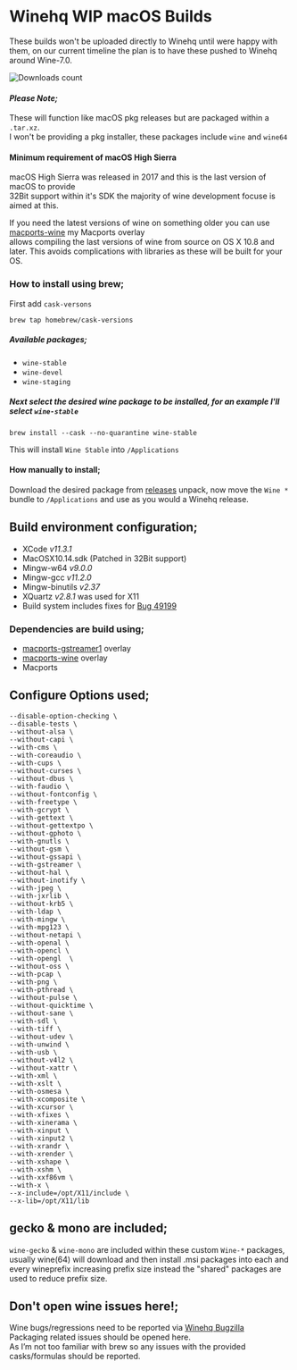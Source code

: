# Winehq WIP macOS Builds

These builds won't be uploaded directly to Winehq until were happy with them, on our current timeline the plan is to have these pushed to Winehq around Wine-7.0.

![Downloads count](https://img.shields.io/github/downloads/gcenx/macOS_Wine_builds/total.svg)
 
#### _Please Note;_
These will function like macOS pkg releases but are packaged within a `.tar.xz`.\
I won't be providing a pkg installer, these packages include `wine` and `wine64`

#### Minimum requirement of macOS High Sierra
macOS High Sierra was released in 2017 and this is the last version of macOS to provide\
32Bit support within it's SDK the majority of wine development focuse is aimed at this.

If you need the latest versions of wine on something older you can use [macports-wine](https://github.com/Gcenx/macports-wine) my Macports overlay\
allows compiling the last versions of wine from source on OS X 10.8 and later. This avoids complications with libraries as these will be built for your OS.

### How to install using brew;
First add `cask-versons`
```
brew tap homebrew/cask-versions
```

##### Available packages;
- `wine-stable`
- `wine-devel`
- `wine-staging`

##### Next select the desired wine package to be installed, for an example I'll select `wine-stable`
```
brew install --cask --no-quarantine wine-stable
```
This will install `Wine Stable` into `/Applications`

#### How manually to install;
Download the desired package from [releases](https://github.com/Gcenx/macOS_Wine_builds/releases) unpack, now move the `Wine *` bundle to `/Applications` and use as you would a Winehq release.


## Build environment configuration;
- XCode _v11.3.1_
- MacOSX10.14.sdk (Patched in 32Bit support)
- Mingw-w64 _v9.0.0_
- Mingw-gcc _v11.2.0_
- Mingw-binutils _v2.37_
- XQuartz _v2.8.1_ was used for X11
- Build system includes fixes for [Bug 49199](https://bugs.winehq.org/show_bug.cgi?id=49199)

### Dependencies are build using;
- [macports-gstreamer1](https://github.com/Gcenx/macports-gstreamer1) overlay
- [macports-wine](https://github.com/Gcenx/macports-wine) overlay
- Macports

## Configure Options used;
```
--disable-option-checking \
--disable-tests \
--without-alsa \
--without-capi \
--with-cms \
--with-coreaudio \
--with-cups \
--without-curses \
--without-dbus \
--with-faudio \
--without-fontconfig \
--with-freetype \
--with-gcrypt \
--with-gettext \
--without-gettextpo \
--without-gphoto \
--with-gnutls \
--without-gsm \
--without-gssapi \
--with-gstreamer \
--without-hal \
--without-inotify \
--with-jpeg \
--with-jxrlib \
--without-krb5 \
--with-ldap \
--with-mingw \
--with-mpg123 \
--without-netapi \
--with-openal \
--with-opencl \
--with-opengl  \
--without-oss \
--with-pcap \
--with-png \
--with-pthread \
--without-pulse \
--without-quicktime \
--without-sane \
--with-sdl \
--with-tiff \
--without-udev \
--with-unwind \
--with-usb \
--without-v4l2 \
--without-xattr \
--with-xml \
--with-xslt \
--with-osmesa \
--with-xcomposite \
--with-xcursor \
--with-xfixes \
--with-xinerama \
--with-xinput \
--with-xinput2 \
--with-xrandr \
--with-xrender \
--with-xshape \
--with-xshm \
--with-xxf86vm \
--with-x \
--x-include=/opt/X11/include \
--x-lib=/opt/X11/lib
```

## gecko & mono are included;
`wine-gecko` & `wine-mono` are included within these custom `Wine-*` packages, usually wine(64) will download and then install .msi packages into each and every wineprefix increasing prefix size instead the "shared" packages are used to reduce prefix size.

## Don't open wine issues here!;
Wine bugs/regressions need to be reported via [Winehq Bugzilla](https://bugs.winehq.org/)\
Packaging related issues should be opened here.\
As I’m not too familiar with brew so any issues with the provided casks/formulas should be reported.
